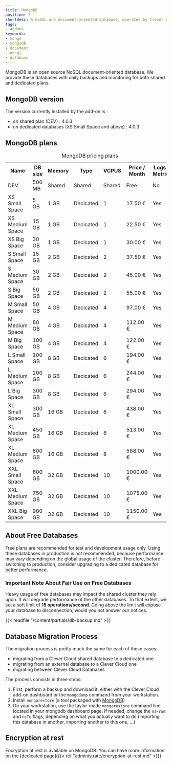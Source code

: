 ```yaml
---
title: MongoDB
position: 5
shortdesc: A noSQL and document-oriented database, operated by Clever Cloud.
tags:
- addons
keywords:
- mongo
- mongodb
- document
- nosql
- database
---
```


MongoDB is an open source NoSQL document-oriented database. We provide these databases with daily backups and monitoring for both shared and dedicated plans.

## MongoDB version

The version currently installed by the add-on is :

- on shared plan (DEV) : 4.0.3
- on dedicated databases (XS Small Space and above) : 4.0.3

## MongoDB plans

<table class="table table-bordered table-striped dataTable">
    <caption>MongoDB pricing plans</caption>
    <tr>
        <th>Name</th>
        <th>DB size</th>
        <th>Memory</th>
        <th>Type</th>
        <th>VCPUS</th>
        <th>Price / Month</th>
        <th>Logs & Metrics</th>
    </tr>
    <tr>
        <td class="cc-col__price ">
            <span class="label cc-label__price label-info">DEV</span>
        </td>
        <td>500 MB</td>
        <td>Shared</td>
        <td>Shared</td>
        <td>Shared</td>
        <td>Free</td>
        <td>No</td>
    </tr>
    <tr>
        <td class="cc-col__price ">
            <span class="label cc-label__price label-info">XS Small Space</span>
        </td>
        <td>5 GB</td>
        <td>1 GB</td>
        <td>Decicated</td>
        <td>1</td>
        <td>17.50 €</td>
        <td>Yes</td>
    </tr>
    <tr>
        <td class="cc-col__price ">
            <span class="label cc-label__price label-info">XS Medium Space</span>
        </td>
        <td>15 GB</td>
        <td>1 GB</td>
        <td>Decicated</td>
        <td>1</td>
        <td>22.50 €</td>
        <td>Yes</td>
    </tr>
    <tr>
        <td class="cc-col__price ">
            <span class="label cc-label__price label-info">XS Big Space</span>
        </td>
        <td>30 GB</td>
        <td>1 GB</td>
        <td>Decicated</td>
        <td>1</td>
        <td>30.00 €</td>
        <td>Yes</td>
    </tr>
    <tr>
        <td class="cc-col__price ">
            <span class="label cc-label__price label-info">S Small Space</span>
        </td>
        <td>15 GB</td>
        <td>2 GB</td>
        <td>Decicated</td>
        <td>2</td>
        <td>37.50 €</td>
        <td>Yes</td>
    </tr>
    <tr>
        <td class="cc-col__price ">
            <span class="label cc-label__price label-info">S Medium Space</span>
        </td>
        <td>30 GB</td>
        <td>2 GB</td>
        <td>Decicated</td>
        <td>2</td>
        <td>45.00 €</td>
        <td>Yes</td>
    </tr>
    <tr>
        <td class="cc-col__price ">
            <span class="label cc-label__price label-info">S Big Space</span>
        </td>
        <td>50 GB</td>
        <td>2 GB</td>
        <td>Decicated</td>
        <td>2</td>
        <td>55.00 €</td>
        <td>Yes</td>
    </tr>
    <tr>
        <td class="cc-col__price ">
            <span class="label cc-label__price label-info">M Small Space</span>
        </td>
        <td>50 GB</td>
        <td>4 GB</td>
        <td>Decicated</td>
        <td>4</td>
        <td>97.00 €</td>
        <td>Yes</td>
    </tr>
    <tr>
        <td class="cc-col__price ">
            <span class="label cc-label__price label-info">M Medium Space</span>
        </td>
        <td>80 GB</td>
        <td>4 GB</td>
        <td>Decicated</td>
        <td>4</td>
        <td>112.00 €</td>
        <td>Yes</td>
    </tr>
    <tr>
        <td class="cc-col__price ">
            <span class="label cc-label__price label-info">M Big Space</span>
        </td>
        <td>100 GB</td>
        <td>4 GB</td>
        <td>Decicated</td>
        <td>4</td>
        <td>122.00 €</td>
        <td>Yes</td>
    </tr>
    <tr>
        <td class="cc-col__price ">
            <span class="label cc-label__price label-info">L Small Space</span>
        </td>
        <td>100 GB</td>
        <td>8 GB</td>
        <td>Decicated</td>
        <td>6</td>
        <td>194.00 €</td>
        <td>Yes</td>
    </tr>
    <tr>
        <td class="cc-col__price ">
            <span class="label cc-label__price label-info">L Medium Space</span>
        </td>
        <td>200 GB</td>
        <td>8 GB</td>
        <td>Decicated</td>
        <td>6</td>
        <td>244.00 €</td>
        <td>Yes</td>
    </tr>
    <tr>
        <td class="cc-col__price ">
            <span class="label cc-label__price label-info">L Big Space</span>
        </td>
        <td>300 GB</td>
        <td>8 GB</td>
        <td>Decicated</td>
        <td>6</td>
        <td>294.00 €</td>
        <td>Yes</td>
    </tr>
    <tr>
        <td class="cc-col__price ">
            <span class="label cc-label__price label-info">XL Small Space</span>
        </td>
        <td>300 GB</td>
        <td>16 GB</td>
        <td>Decicated</td>
        <td>8</td>
        <td>438.00 €</td>
        <td>Yes</td>
    </tr>
    <tr>
        <td class="cc-col__price ">
            <span class="label cc-label__price label-info">XL Medium Space</span>
        </td>
        <td>450 GB</td>
        <td>16 GB</td>
        <td>Decicated</td>
        <td>8</td>
        <td>513.00 €</td>
        <td>Yes</td>
    </tr>
    <tr>
        <td class="cc-col__price ">
            <span class="label cc-label__price label-info">XL Medium Space</span>
        </td>
        <td>600 GB</td>
        <td>16 GB</td>
        <td>Decicated</td>
        <td>8</td>
        <td>588.00 €</td>
        <td>Yes</td>
    </tr>
    <tr>
        <td class="cc-col__price ">
            <span class="label cc-label__price label-info">XXL Small Space</span>
        </td>
        <td>600 GB</td>
        <td>32 GB</td>
        <td>Decicated</td>
        <td>10</td>
        <td>1000.00 €</td>
        <td>Yes</td>
    </tr>
    <tr>
        <td class="cc-col__price ">
            <span class="label cc-label__price label-info">XXL Medium Space</span>
        </td>
        <td>750 GB</td>
        <td>32 GB</td>
        <td>Decicated</td>
        <td>10</td>
        <td>1075.00 €</td>
        <td>Yes</td>
    </tr>
    <tr>
        <td class="cc-col__price ">
            <span class="label cc-label__price label-info">XXL Big Space</span>
        </td>
        <td>900 GB</td>
        <td>32 GB</td>
        <td>Decicated</td>
        <td>10</td>
        <td>1150.00 €</td>
        <td>Yes</td>
    </tr>
</table>

## About Free Databases

Free plans are recommended for test and development usage only. Using these databases in production is not recommended, because performance may vary depending on the global usage of the cluster.
Therefore, before switching to production, consider upgrading to a dedicated database for better performance.

### Important Note About Fair Use on Free Databases

Heavy usage of free databases may impact the shared cluster they rely upon. It will degrade performance of the other databases. To that extent, we set a soft limit of **15 operations/second**. Going above the limit will expose your database to disconnection, would you not answer our notices.

{{< readfile "/content/partials/db-backup.md" >}}

## Database Migration Process

The migration process is pretty much the same for each of these cases:

- migrating from a Clever Cloud shared database to a dedicated one
- migrating from an external database to a Clever Cloud one
- migrating between Clever Cloud Databases

The process consists in three steps:

1. First, perform a backup and download it, either with the Clever Cloud add-on dashboard or the `mongodump` command from your workstation.
2. Install `mongorestore` (a tool packaged with [MongoDB](https://docs.mongodb.com/manual/administration/install-community/))
3. On your workstation, use the taylor-made `mongorestore` command line located in your mongodb dashboard page. If needed, change the `nsFrom` and `nsTo` flags, depending on what you actually want to do (importing this database in another, importing another to this one, ...)

## Encryption at rest

Encryption at rest is available on MongoDB. You can have more information on the [dedicated page]({{< ref "administrate/encryption-at-rest.md" >}})
